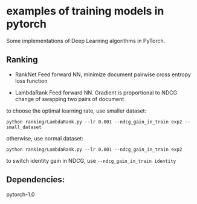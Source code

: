 # examples of training models in pytorch

Some implementations of Deep Learning algorithms in PyTorch.

## Ranking

* RankNet
Feed forward NN, minimize document pairwise cross entropy loss function

* LambdaRank
Feed forward NN. Gradient is proportional to NDCG change of swapping two pairs of document

to choose the optimal learning rate, use smaller dataset:
```
python ranking/LambdaRank.py --lr 0.001 --ndcg_gain_in_train exp2 --small_dataset
```
otherwise, use normal dataset:
```
python ranking/LambdaRank.py --lr 0.001 --ndcg_gain_in_train exp2
```
to switch identity gain in NDCG, use `--ndcg_gain_in_train identity`

## Dependencies:
pytorch-1.0
